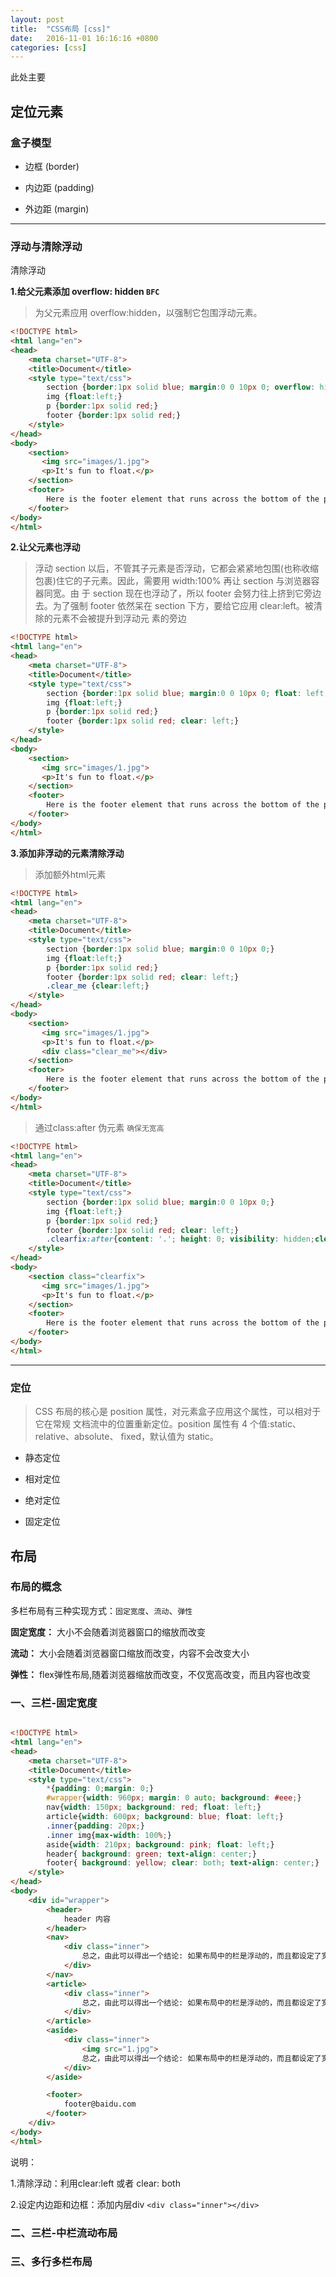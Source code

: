 ```yaml
---
layout: post
title:  "CSS布局 [css]"
date:   2016-11-01 16:16:16 +0800
categories: [css]
---
```


此处主要

## 定位元素

### 盒子模型

* 边框 (border)

* 内边距 (padding)

* 外边距 (margin)

---

### 浮动与清除浮动

清除浮动

**1.给父元素添加 overflow: hidden `BFC`**

> 为父元素应用 overflow:hidden，以强制它包围浮动元素。

```html
<!DOCTYPE html>
<html lang="en">
<head>
	<meta charset="UTF-8">
	<title>Document</title>
	<style type="text/css">
		section {border:1px solid blue; margin:0 0 10px 0; overflow: hidden;}
		img {float:left;}
		p {border:1px solid red;}
		footer {border:1px solid red;}
	</style>
</head>
<body>
	<section>
       <img src="images/1.jpg">
       <p>It's fun to float.</p>
   	</section>
    <footer>
    	Here is the footer element that runs across the bottom of the page.
   	</footer>
</body>
</html>
```

**2.让父元素也浮动**

> 浮动 section 以后，不管其子元素是否浮动，它都会紧紧地包围(也称收缩包裹)住它的子元素。因此，需要用 width:100% 再让 section 与浏览器容器同宽。由 于 section 现在也浮动了，所以 footer 会努力往上挤到它旁边去。为了强制 footer 依然呆在 section 下方，要给它应用 clear:left。被清除的元素不会被提升到浮动元 素的旁边

```html
<!DOCTYPE html>
<html lang="en">
<head>
	<meta charset="UTF-8">
	<title>Document</title>
	<style type="text/css">
		section {border:1px solid blue; margin:0 0 10px 0; float: left; width: 100%;}
		img {float:left;}
		p {border:1px solid red;}
		footer {border:1px solid red; clear: left;}
	</style>
</head>
<body>
	<section>
       <img src="images/1.jpg">
       <p>It's fun to float.</p>
   	</section>
    <footer>
    	Here is the footer element that runs across the bottom of the page.
   	</footer>
</body>
</html>
```

**3.添加非浮动的元素清除浮动**


> 添加额外html元素

```html
<!DOCTYPE html>
<html lang="en">
<head>
	<meta charset="UTF-8">
	<title>Document</title>
	<style type="text/css">
		section {border:1px solid blue; margin:0 0 10px 0;}
		img {float:left;}
		p {border:1px solid red;}
		footer {border:1px solid red; clear: left;}
		.clear_me {clear:left;}
	</style>
</head>
<body>
	<section>
       <img src="images/1.jpg">
       <p>It's fun to float.</p>
       <div class="clear_me"></div>
   	</section>
    <footer>
    	Here is the footer element that runs across the bottom of the page.
   	</footer>
</body>
</html>
```


> 通过class:after 伪元素 `确保无宽高`

```html
<!DOCTYPE html>
<html lang="en">
<head>
	<meta charset="UTF-8">
	<title>Document</title>
	<style type="text/css">
		section {border:1px solid blue; margin:0 0 10px 0;}
		img {float:left;}
		p {border:1px solid red;}
		footer {border:1px solid red; clear: left;}
		.clearfix:after{content: '.'; height: 0; visibility: hidden;clear:both; display: block;}
	</style>
</head>
<body>
	<section class="clearfix">
       <img src="images/1.jpg">
       <p>It's fun to float.</p>
   	</section>
    <footer>
    	Here is the footer element that runs across the bottom of the page.
   	</footer>
</body>
</html>
```
---

### 定位

> CSS 布局的核心是 position 属性，对元素盒子应用这个属性，可以相对于它在常规 文档流中的位置重新定位。position 属性有 4 个值:static、relative、absolute、 fixed，默认值为 static。

* 静态定位

* 相对定位

* 绝对定位

* 固定定位

## 布局

### 布局的概念

多栏布局有三种实现方式：`固定宽度`、`流动`、`弹性`

**固定宽度：** 大小不会随着浏览器窗口的缩放而改变

**流动：** 大小会随着浏览器窗口缩放而改变，内容不会改变大小

**弹性：** flex弹性布局,随着浏览器缩放而改变，不仅宽高改变，而且内容也改变



### 一、三栏-固定宽度
```html

<!DOCTYPE html>
<html lang="en">
<head>
	<meta charset="UTF-8">
	<title>Document</title>
	<style type="text/css">
		*{padding: 0;margin: 0;}
		#wrapper{width: 960px; margin: 0 auto; background: #eee;}
		nav{width: 150px; background: red; float: left;}
		article{width: 600px; background: blue; float: left;}
		.inner{padding: 20px;}
		.inner img{max-width: 100%;}
		aside{width: 210px; background: pink; float: left;}
		header{ background: green; text-align: center;}
		footer{ background: yellow; clear: both; text-align: center;}
	</style>
</head>
<body>
	<div id="wrapper">
		<header>
			header 内容
		</header>
		<nav>
			<div class="inner">
				总之，由此可以得出一个结论: 如果布局中的栏是浮动的，而且都设定了宽度，你就根本不要去动它!要动，就把 内容放在内部 div 里，动这个 div。
			</div>
		</nav>
		<article>
			<div class="inner">
			    总之，由此可以得出一个结论: 如果布局中的栏是浮动的，而且都设定了宽度，你就根本不要去动它!要动，就把 内容放在内部 div 里，动这个 div。
			</div>
		</article>
		<aside>
			<div class="inner">
			    <img src="1.jpg">
			    总之，由此可以得出一个结论: 如果布局中的栏是浮动的，而且都设定了宽度，你就根本不要去动它!要动，就把 内容放在内部 div 里，动这个 div。
			</div>
		</aside>

		<footer>
			footer@baidu.com
		</footer>
	</div>
</body>
</html>

```

说明：

1.清除浮动：利用clear:left 或者 clear: both

2.设定内边距和边框：添加内层div `<div class="inner"></div>`


### 二、三栏-中栏流动布局

### 三、多行多栏布局